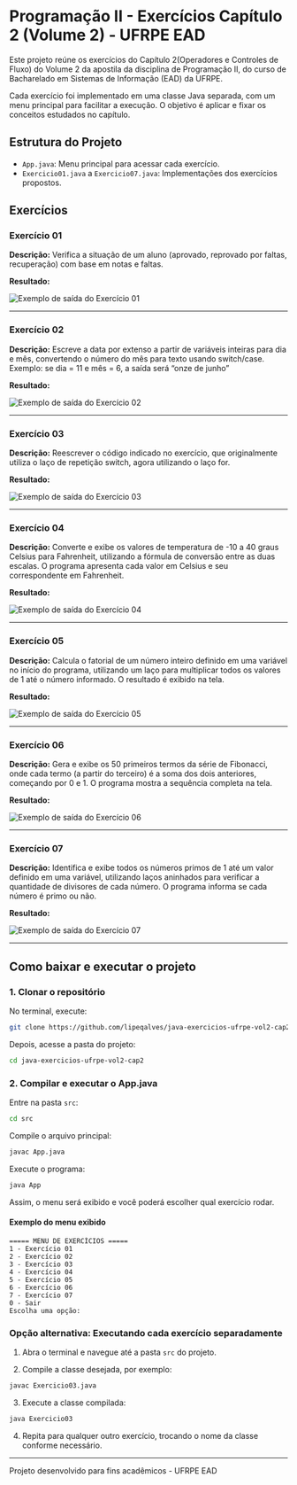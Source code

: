 # Programação II - Exercícios Capítulo 2 (Volume 2) - UFRPE EAD

Este projeto reúne os exercícios do Capítulo 2(Operadores e Controles de
Fluxo) do Volume 2 da apostila da disciplina de Programação II, do curso de Bacharelado em Sistemas de Informação (EAD) da UFRPE.

Cada exercício foi implementado em uma classe Java separada, com um menu principal para facilitar a execução. O objetivo é aplicar e fixar os conceitos estudados no capítulo.

## Estrutura do Projeto

- `App.java`: Menu principal para acessar cada exercício.
- `Exercicio01.java` a `Exercicio07.java`: Implementações dos exercícios propostos.

## Exercícios

### Exercício 01

**Descrição:** Verifica a situação de um aluno (aprovado, reprovado por faltas, recuperação) com base em notas e faltas.

**Resultado:**

![Exemplo de saída do Exercício 01](imagens/exercicio01.png)

---

### Exercício 02

**Descrição:** Escreve a data por extenso a partir de variáveis inteiras para dia e mês, convertendo o número do mês para texto usando switch/case. Exemplo: se dia = 11 e mês = 6, a saída será “onze de junho”

**Resultado:**

![Exemplo de saída do Exercício 02](imagens/exercicio02.png)

---

### Exercício 03

**Descrição:** Reescrever o código indicado no exercício, que originalmente utiliza o laço de repetição switch, agora utilizando o laço for.

**Resultado:**

![Exemplo de saída do Exercício 03](imagens/exercicio03.png)

---

### Exercício 04

**Descrição:** Converte e exibe os valores de temperatura de -10 a 40 graus Celsius para Fahrenheit, utilizando a fórmula de conversão entre as duas escalas. O programa apresenta cada valor em Celsius e seu correspondente em Fahrenheit.

**Resultado:**

![Exemplo de saída do Exercício 04](imagens/exercicio04.png)

---

### Exercício 05

**Descrição:** Calcula o fatorial de um número inteiro definido em uma variável no início do programa, utilizando um laço para multiplicar todos os valores de 1 até o número informado. O resultado é exibido na tela.

**Resultado:**

![Exemplo de saída do Exercício 05](imagens/exercicio05.png)

---

### Exercício 06

**Descrição:** Gera e exibe os 50 primeiros termos da série de Fibonacci, onde cada termo (a partir do terceiro) é a soma dos dois anteriores, começando por 0 e 1. O programa mostra a sequência completa na tela.

**Resultado:**

![Exemplo de saída do Exercício 06](imagens/exercicio06.png)

---

### Exercício 07

**Descrição:** Identifica e exibe todos os números primos de 1 até um valor definido em uma variável, utilizando laços aninhados para verificar a quantidade de divisores de cada número. O programa informa se cada número é primo ou não.

**Resultado:**

![Exemplo de saída do Exercício 07](imagens/exercicio07.png)

---



## Como baixar e executar o projeto

### 1. Clonar o repositório

No terminal, execute:

```sh
git clone https://github.com/lipeqalves/java-exercicios-ufrpe-vol2-cap2.git
```

Depois, acesse a pasta do projeto:

```sh
cd java-exercicios-ufrpe-vol2-cap2
```

### 2. Compilar e executar o App.java

Entre na pasta `src`:

```sh
cd src
```

Compile o arquivo principal:

```sh
javac App.java
```

Execute o programa:

```sh
java App
```

Assim, o menu será exibido e você poderá escolher qual exercício rodar.


#### Exemplo do menu exibido

```text
===== MENU DE EXERCÍCIOS =====
1 - Exercício 01
2 - Exercício 02
3 - Exercício 03
4 - Exercício 04
5 - Exercício 05
6 - Exercício 06
7 - Exercício 07
0 - Sair
Escolha uma opção:
```

### Opção alternativa: Executando cada exercício separadamente

1. Abra o terminal e navegue até a pasta `src` do projeto.

2. Compile a classe desejada, por exemplo:

```sh
javac Exercicio03.java
```

3. Execute a classe compilada:

```sh
java Exercicio03
```

4. Repita para qualquer outro exercício, trocando o nome da classe conforme necessário.

---

Projeto desenvolvido para fins acadêmicos - UFRPE EAD
